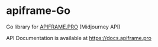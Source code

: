 # apiframe-Go
Go library for [APIFRAME.PRO](https://apiframe.pro) (Midjourney API)

API Documentation is available at https://docs.apiframe.pro